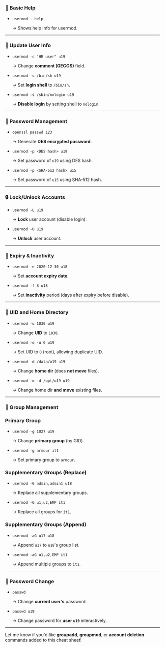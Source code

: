 

### 📘 Basic Help

- `usermod --help`
    
    → Shows help info for usermod.
    

---

### 📝 Update User Info

- `usermod -c "HR user" u19`
    
    → Change **comment (GECOS)** field.
    
- `usermod -s /bin/sh u19`
    
    → Set **login shell** to `/bin/sh`.
    
- `usermod -s /sbin/nologin u19`
    
    → **Disable login** by setting shell to `nologin`.
    

---

### 🔐 Password Management

- `openssl passwd 123`
    
    → Generate **DES encrypted password**.
    
- `usermod -p <DES hash> u19`
    
    → Set password of `u19` using DES hash.
    
- `usermod -p <SHA-512 hash> u15`
    
    → Set password of `u15` using SHA-512 hash.
    

---

### 🔒 Lock/Unlock Accounts

- `usermod -L u19`
    
    → **Lock** user account (disable login).
    
- `usermod -U u19`
    
    → **Unlock** user account.
    

---

### 📅 Expiry & Inactivity

- `usermod -e 2020-12-30 u18`
    
    → Set **account expiry date**.
    
- `usermod -f 8 u18`
    
    → Set **inactivity** period (days after expiry before disable).
    

---

### 👤 UID and Home Directory

- `usermod -u 1030 u19`
    
    → Change **UID** to `1030`.
    
- `usermod -o -u 0 u19`
    
    → Set UID to `0` (root), allowing duplicate UID.
    
- `usermod -d /data/u19 u19`
    
    → Change **home dir** (does **not move** files).
    
- `usermod -m -d /opt/u19 u19`
    
    → Change home dir **and move** existing files.
    

---

### 👥 Group Management

### Primary Group

- `usermod -g 1027 u19`
    
    → Change **primary group** (by GID).
    
- `usermod -g armour it1`
    
    → Set primary group to `armour`.
    

### Supplementary Groups (Replace)

- `usermod -G admin,admin1 u18`
    
    → Replace all supplementary groups.
    
- `usermod -G u1,u2,EMP it1`
    
    → Replace all groups for `it1`.
    

### Supplementary Groups (Append)

- `usermod -aG u17 u18`
    
    → Append `u17` to `u18`'s group list.
    
- `usermod -aG u1,u2,EMP it1`
    
    → Append multiple groups to `it1`.
    

---

### 🔑 Password Change

- `passwd`
    
    → Change **current user's** password.
    
- `passwd u19`
    
    → Change password for **user `u19`** interactively.
    

---

Let me know if you'd like **groupadd**, **groupmod**, or **account deletion** commands added to this cheat sheet!
